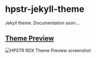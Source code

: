 hpstr-jekyll-theme
==================

Jekyll theme. Documentation soon...

## [Theme Preview](http://mmistakes.github.io/hpstr-jekyll-theme)

![HPSTR RDX Theme Preview screenshot](http://mmistakes.github.io/so-simple-theme/images/hpstr-jekyll-theme-preview.jpg)
